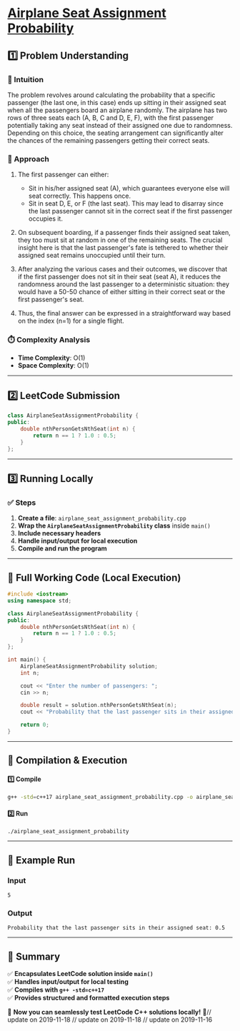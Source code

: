 # **[Airplane Seat Assignment Probability](https://leetcode.com/problems/airplane-seat-assignment-probability/description/)**  

## **1️⃣ Problem Understanding**  
### **📌 Intuition**  
The problem revolves around calculating the probability that a specific passenger (the last one, in this case) ends up sitting in their assigned seat when all the passengers board an airplane randomly. The airplane has two rows of three seats each (A, B, C and D, E, F), with the first passenger potentially taking any seat instead of their assigned one due to randomness. Depending on this choice, the seating arrangement can significantly alter the chances of the remaining passengers getting their correct seats.

### **🚀 Approach**  
1. The first passenger can either:
   - Sit in his/her assigned seat (A), which guarantees everyone else will seat correctly. This happens once.
   - Sit in seat D, E, or F (the last seat). This may lead to disarray since the last passenger cannot sit in the correct seat if the first passenger occupies it.
   
2. On subsequent boarding, if a passenger finds their assigned seat taken, they too must sit at random in one of the remaining seats. The crucial insight here is that the last passenger's fate is tethered to whether their assigned seat remains unoccupied until their turn.
   
3. After analyzing the various cases and their outcomes, we discover that if the first passenger does not sit in their seat (seat A), it reduces the randomness around the last passenger to a deterministic situation: they would have a 50-50 chance of either sitting in their correct seat or the first passenger's seat.

4. Thus, the final answer can be expressed in a straightforward way based on the index (n=1) for a single flight.

### **⏱️ Complexity Analysis**  
- **Time Complexity**: O(1)  
- **Space Complexity**: O(1)  

---  

## **2️⃣ LeetCode Submission**  
```cpp
class AirplaneSeatAssignmentProbability {
public:
    double nthPersonGetsNthSeat(int n) {
        return n == 1 ? 1.0 : 0.5;
    }
};
```  

---  

## **3️⃣ Running Locally**  
### **✅ Steps**  
1. **Create a file**: `airplane_seat_assignment_probability.cpp`  
2. **Wrap the `AirplaneSeatAssignmentProbability` class** inside `main()`  
3. **Include necessary headers**  
4. **Handle input/output for local execution**  
5. **Compile and run the program**  

---  

## **📝 Full Working Code (Local Execution)**  
```cpp
#include <iostream>
using namespace std;

class AirplaneSeatAssignmentProbability {
public:
    double nthPersonGetsNthSeat(int n) {
        return n == 1 ? 1.0 : 0.5;
    }
};

int main() {
    AirplaneSeatAssignmentProbability solution;
    int n;

    cout << "Enter the number of passengers: ";
    cin >> n;

    double result = solution.nthPersonGetsNthSeat(n);
    cout << "Probability that the last passenger sits in their assigned seat: " << result << endl;

    return 0;
}  
```  

---  

## **🔧 Compilation & Execution**  
#### **1️⃣ Compile**  
```bash
g++ -std=c++17 airplane_seat_assignment_probability.cpp -o airplane_seat_assignment_probability
```  

#### **2️⃣ Run**  
```bash
./airplane_seat_assignment_probability
```  

---  

## **🎯 Example Run**  
### **Input**  
```
5
```  
### **Output**  
```
Probability that the last passenger sits in their assigned seat: 0.5
```  

---  

## **📌 Summary**  
✅ **Encapsulates LeetCode solution inside `main()`**  
✅ **Handles input/output for local testing**  
✅ **Compiles with `g++ -std=c++17`**  
✅ **Provides structured and formatted execution steps**  

🚀 **Now you can seamlessly test LeetCode C++ solutions locally!** 🚀// update on 2019-11-18
// update on 2019-11-18
// update on 2019-11-16
